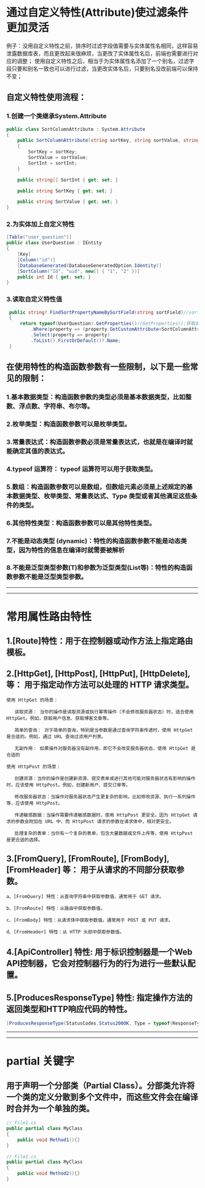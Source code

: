 # 通过自定义特性(Attribute)使过滤条件更加灵活
   例子：没用自定义特性之前，排序时过滤字段值需要与实体属性名相同，这样容易泄露数据库表，而且更改起来很麻烦，当更改了实体属性名后，前端也需要进行对应的调整；
       使用自定义特性之后，相当于为实体属性名添加了一个别名，过滤字段只要和别名一致也可以进行过滤，当更改实体名后，只要别名没改前端可以保持不变；
## 自定义特性使用流程：
### 1.创建一个类继承System.Attribute
```C#
public class SortColumnAttribute : System.Attribute
{
    public SortColumnAttribute(string sortKey, string sortValue, string[] sortInt = null)
    {
        SortKey = sortKey;
        SortValue = sortValue;
        SortInt = sortInt;
    }

    public string[] SortInt { get; set; }

    public string SortKey { get; set; }

    public string SortValue { get; set; }
}
```
### 2.为实体加上自定义特性
```C#
[Table("user_question")]
public class UserQuestion : IEntity
{
    [Key]
    [Column("id")]
    [DatabaseGenerated(DatabaseGeneratedOption.Identity)]
    [SortColumn("Id", "uid", new[] { "1", "2" })]
    public int Id { get; set; }
}
```
### 3.读取自定义特性值
```C#
 public string? FindSortPropertyNameBySortField(string sortField)//sortField 排序字段
 {
     return typeof(UserQuestion).GetProperties()//GetProperties():获取类的所有属性
         .Where(property => (property.GetCustomAttribute<SortColumnAttribute>()?.SortInt.Where(i => i.Equals(sortField))).Any())//.GetCustomAttribute<SortColumnAttribute>()：获取SortColumnAttribute特性的值
         .Select(property => property)
         .ToList().FirstOrDefault()?.Name;
 }
```
## 在使用特性的构造函数参数有一些限制，以下是一些常见的限制：
### 1.基本数据类型：构造函数参数的类型必须是基本数据类型，比如整数、浮点数、字符串、布尔等。
### 2.枚举类型：构造函数参数可以是枚举类型。
### 3.常量表达式：构造函数参数必须是常量表达式，也就是在编译时就能确定其值的表达式。
### 4.typeof 运算符： typeof 运算符可以用于获取类型。
### 5.数组：构造函数参数可以是数组，但数组元素必须是上述规定的基本数据类型、枚举类型、常量表达式、Type 类型或者其他满足这些条件的类型。
### 6.其他特性类型：构造函数参数可以是其他特性类型。
### 7.不能是动态类型 (dynamic)：特性的构造函数参数不能是动态类型，因为特性的信息在编译时就需要被解析
### 8.不能是泛型类型参数(T)和参数为泛型类型(List<T>等)：特性的构造函数参数不能是泛型类型参数。
- - -
- - -
# 常用属性路由特性
## 1.[Route]特性：用于在控制器或动作方法上指定路由模板。
## 2.[HttpGet], [HttpPost], [HttpPut], [HttpDelete], 等： 用于指定动作方法可以处理的 HTTP 请求类型。
```
使用 HttpGet 的场景：

   读取资源： 当你的操作是读取资源或执行幂等操作（不会修改服务器状态）时，适合使用 HttpGet。例如，获取用户信息、获取博客文章等。
   
   简单的查询： 对于简单的查询，特别是当参数是通过查询字符串传递时，使用 HttpGet 是合适的。例如，通过 URL 查询过滤用户列表。
   
   无副作用： 如果操作对服务器没有副作用，即它不会改变服务器状态，使用 HttpGet 是合适的

使用 HttpPost 的场景：

   创建资源：当你的操作是创建新资源、提交表单或进行其他可能对服务器状态有影响的操作时，应该使用 HttpPost。例如，创建新用户、提交订单等。
   
   修改服务器状态：当操作对服务器状态产生更复杂的影响，比如修改资源、执行一系列操作等，应该使用 HttpPost。
   
   传递敏感数据：当操作需要传递敏感数据时，使用 HttpPost 更安全。因为 HttpGet 请求的参数会附加在 URL 中，而 HttpPost 请求的参数在请求体中，相对更安全。
   
   处理复杂的表单：当你有一个复杂的表单，包含大量数据或文件上传等，使用 HttpPost 是更合适的选择。
```
## 3.[FromQuery], [FromRoute], [FromBody], [FromHeader] 等： 用于从请求的不同部分获取参数。
```
a、[FromQuery] 特性：从查询字符串中获取参数值，通常用于 GET 请求。

b、[FromRoute] 特性：从路由中获取参数值。

c、[FromBody] 特性：从请求体中获取参数值，通常用于 POST 或 PUT 请求。

d、[FromHeader] 特性：从 HTTP 头部中获取参数值。
```
## 4.[ApiController] 特性: 用于标识控制器是一个Web API控制器，它会对控制器行为的行为进行一些默认配置。
## 5.[ProducesResponseType] 特性: 指定操作方法的返回类型和HTTP响应代码的特性。
```C#
[ProducesResponseType(StatusCodes.Status200OK, Type = typeof(ResponseType))]
```
- - -
- - -
# partial 关键字
## 用于声明一个分部类（Partial Class）。分部类允许将一个类的定义分散到多个文件中，而这些文件会在编译时合并为一个单独的类。
```C#
// File1.cs
public partial class MyClass
{
    public void Method1(){}
}

// File2.cs
public partial class MyClass
{
    public void Method2(){}
}
```
